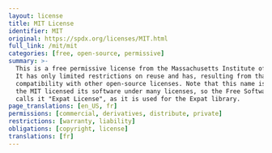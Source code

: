 ```yaml
---
layout: license
title: MIT License
identifier: MIT
original: https://spdx.org/licenses/MIT.html
full_link: /mit/mit
categories: [free, open-source, permissive]
summary: >-
  This is a free permissive license from the Massachusetts Institute of Technology.
  It has only limited restrictions on reuse and has, resulting from that, a huge
  compatibility with other open-source licenses. Note that this name is ambiguous;
  the MIT licensed its software under many licenses, so the Free Software Foundation
  calls it "Expat License", as it is used for the Expat library.
page_translations: [en_US, fr]
permissions: [commercial, derivatives, distribute, private]
restrictions: [warranty, liability]
obligations: [copyright, license]
translations: [fr]
---
```

